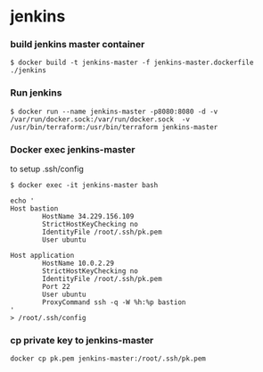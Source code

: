 # jenkins


### build jenkins master container

```
$ docker build -t jenkins-master -f jenkins-master.dockerfile ./jenkins

```

### Run jenkins

```
$ docker run --name jenkins-master -p8080:8080 -d -v /var/run/docker.sock:/var/run/docker.sock  -v /usr/bin/terraform:/usr/bin/terraform jenkins-master

```


### Docker exec jenkins-master
to setup .ssh/config

```
$ docker exec -it jenkins-master bash 

echo '
Host bastion
        HostName 34.229.156.109
        StrictHostKeyChecking no
        IdentityFile /root/.ssh/pk.pem
        User ubuntu

Host application
        HostName 10.0.2.29     
        StrictHostKeyChecking no
        IdentityFile /root/.ssh/pk.pem
        Port 22
        User ubuntu     
        ProxyCommand ssh -q -W %h:%p bastion
' 
> /root/.ssh/config

```

### cp private key to jenkins-master

```
docker cp pk.pem jenkins-master:/root/.ssh/pk.pem

```
